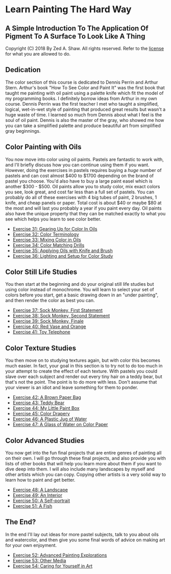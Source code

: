 Learn Painting The Hard Way
===========================

A Simple Introduction To The Application Of Pigment To A Surface To Look Like A Thing
-------------------------------------------------------------------------------------

Copyright (C) 2018 By Zed A. Shaw. All rights reserved.  Refer to the [license](/license.html) for what you are allowed to do.

Dedication
----------

The color section of this course is dedicated to Dennis Perrin and Arthur Stern.  Arthur's book "How To See Color and Paint It" was the first book that taught me painting with oil paint using a palette knife which fit the model of my programming books.  I definitely borrow ideas from Arthur in my own course.  Dennis Perrin was the first teacher I met who taught a simplified, logical, wet-in-wet style of painting that produced great results but wasn't a huge waste of time.  I learned so much from Dennis about what I feel is the soul of oil paint.  Dennis is also the master of the gray, who showed me how you can take a simplified palette and produce beautiful art from simplified gray beginnings.

Color Painting with Oils
------------------------

You now move into color using oil paints.  Pastels are fantastic to work with, and I'll briefly discuss how you can continue using them if you want.  However, doing the exercises in pastels requires buying a *huge* number of pastels and can cost almost $400 to $1700 depending on the brand of pastel you choose.  You'd also have to buy a large paint easel which is another $300 - $500.  Oil paints allow you to study color, mix exact colors you see, look great, and cost far less than a full set of pastels.  You can probably do all of these exercises with 4 big tubes of paint, 2 brushes, 1 knife, and cheap panels or paper.  Total cost is about $40 or maybe $80 at the most and will last you probably a year if you paint every day.  Oil paints also have the unique property that they can be matched exactly to what you see which helps you learn to see color better.

* [Exercise 31: Gearing Up for Color In Oils](ex31-gearing-up-for-color-in-oils/)
* [Exercise 32: Color Terminology](ex32-color-terminology/)
* [Exercise 33: Mixing Color in Oils](ex33-mixing-color-in-oils/)
* [Exercise 34: Color Matching Drills](ex34-color-matching-drills/)
* [Exercise 35: Applying Oils with Knife and Brush](ex35-applying-oils-with-a-knife-and-brush/)
* [Exercise 36: Lighting and Setup for Color Study](ex36-lighting-and-setup-for-color-study/)


Color Still Life Studies
------------------------

You then start at the beginning and do your original still life studies but using color instead of monochrome.  You will learn to select your set of colors before you start, get a basic drawing down in an "under painting", and then render the color as best you can.

* [Exercise 37: Sock Monkey, First Statement](ex37-sock-monkey-first-statement/)
* [Exercise 38: Sock Monkey, Second Statement](ex38-sock-monkey-second-statement/)
* [Exercise 39: Sock Monkey, Finale](ex39-sock-monkey-finale/)
* [Exercise 40: Red Vase and Orange](ex40-red-vase-and-orange/)
* [Exercise 41: Toy Telephone](ex41-toy-telephone/)

Color Texture Studies
---------------------

You then move on to studying textures again, but with color this becomes much easier.  In fact, your goal in this section is to try not to do too much in your attempt to create the effect of each texture.  With pastels you could slave over each subject and render out every tiny hair on a teddy bear, but that's not the point.  The point is to do more with less.  Don't assume that your viewer is an idiot and leave something for them to ponder.

* [Exercise 42: A Brown Paper Bag](ex42-a-brown-paper-bag/)
* [Exercise 43: Teddy Bear](ex43-teddy-bear/)
* [Exercise 44: My Little Paint Box](ex44-my-little-paint-box/)
* [Exercise 45: Color Drapery](ex45-color-drapery/)
* [Exercise 46: A Plastic Jug of Water](ex46-a-plastic-jug-of-water/)
* [Exercise 47: A Glass of Water on Color Paper](ex47-a-glass-of-water-on-color-paper/)

Color Advanced Studies
----------------------

You now get into the fun final projects that are entire genres of painting all on their own.  I will go through these final projects, and also provide you with lists of other books that will help you learn more about them if you want to dive deep into them.  I will also include many landscapes by myself and other artists which you can copy.  Copying other artists is a very solid way to learn how to paint and get better.

* [Exercise 48: A Landscape](ex48-a-landscape/)
* [Exercise 49: An Interior](ex49-an-interior/)
* [Exercise 50: A Self-portrait](ex50-a-self/)
* [Exercise 51: A Fish](ex51-a-fish/)

The End?
--------

In the end I'll lay out ideas for more pastel subjects, talk to you about oils and watercolor, and then give you some final words of advice on making art for your own enjoyment.

* [Exercise 52: Advanced Painting Explorations](ex52-advanced-painting-explorations/)
* [Exercise 53: Other Media](ex53-other-media/)
* [Exercise 54: Caring for Yourself in Art](ex54-caring-for-yourself-in-art/)

